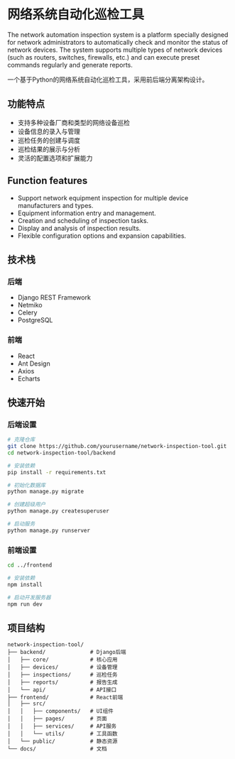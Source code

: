 # 网络系统自动化巡检工具
The network automation inspection system is a platform specially designed for network administrators to automatically check and monitor the status of network devices. The system supports multiple types of network devices (such as routers, switches, firewalls, etc.) and can execute preset commands regularly and generate reports.


一个基于Python的网络系统自动化巡检工具，采用前后端分离架构设计。

## 功能特点

- 支持多种设备厂商和类型的网络设备巡检
- 设备信息的录入与管理
- 巡检任务的创建与调度
- 巡检结果的展示与分析
- 灵活的配置选项和扩展能力

## Function features

- Support network equipment inspection for multiple device manufacturers and types.
- Equipment information entry and management.
- Creation and scheduling of inspection tasks.
- Display and analysis of inspection results.
- Flexible configuration options and expansion capabilities.
## 技术栈

### 后端
- Django REST Framework
- Netmiko
- Celery
- PostgreSQL

### 前端
- React
- Ant Design
- Axios
- Echarts

## 快速开始

### 后端设置
```bash
# 克隆仓库
git clone https://github.com/yourusername/network-inspection-tool.git
cd network-inspection-tool/backend

# 安装依赖
pip install -r requirements.txt

# 初始化数据库
python manage.py migrate

# 创建超级用户
python manage.py createsuperuser

# 启动服务
python manage.py runserver
```

### 前端设置
```bash
cd ../frontend

# 安装依赖
npm install

# 启动开发服务器
npm run dev
```

## 项目结构
```
network-inspection-tool/
├── backend/              # Django后端
│   ├── core/             # 核心应用
│   ├── devices/          # 设备管理
│   ├── inspections/      # 巡检任务
│   ├── reports/          # 报告生成
│   └── api/              # API接口
├── frontend/             # React前端
│   ├── src/
│   │   ├── components/   # UI组件
│   │   ├── pages/        # 页面
│   │   ├── services/     # API服务
│   │   └── utils/        # 工具函数
│   └── public/           # 静态资源
└── docs/                 # 文档
``` 
